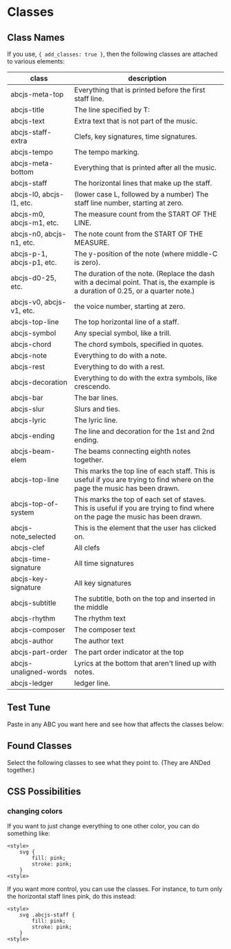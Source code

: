 # Classes

## Class Names

If you use, `{ add_classes: true }`, then the following classes are attached to various elements:

| class | description |
| ------------- | ----------- |
| abcjs-meta-top | Everything that is printed before the first staff line. |
| abcjs-title | The line specified by T: |
| abcjs-text | Extra text that is not part of the music. |
| abcjs-staff-extra | Clefs, key signatures, time signatures. |
| abcjs-tempo | The tempo marking. |
| abcjs-meta-bottom | Everything that is printed after all the music. |
| abcjs-staff  | The horizontal lines that make up the staff. |
| abcjs-l0, abcjs-l1, etc. | (lower case L, followed by a number) The staff line number, starting at zero. | 
| abcjs-m0, abcjs-m1, etc. | The measure count from the START OF THE LINE. |
| abcjs-n0, abcjs-n1, etc. | The note count from the START OF THE MEASURE. |
| abcjs-p-1, abcjs-p1, etc. | The y-position of the note (where middle-C is zero). |
| abcjs-d0-25, etc. | The duration of the note. (Replace the dash with a decimal point. That is, the example is a duration of 0.25, or a quarter note.) |
| abcjs-v0, abcjs-v1, etc. | the voice number, starting at zero. |
| abcjs-top-line | The top horizontal line of a staff. |
| abcjs-symbol | Any special symbol, like a trill. |
| abcjs-chord | The chord symbols, specified in quotes. |
| abcjs-note | Everything to do with a note. |
| abcjs-rest | Everything to do with a rest. |
| abcjs-decoration | Everything to do with the extra symbols, like crescendo. |
| abcjs-bar | The bar lines. |
| abcjs-slur | Slurs and ties. |
| abcjs-lyric | The lyric line. |
| abcjs-ending | The line and decoration for the 1st and 2nd ending. |
| abcjs-beam-elem | The beams connecting eighth notes together. |
| abcjs-top-line | This marks the top line of each staff. This is useful if you are trying to find where on the page the music has been drawn. |
| abcjs-top-of-system | This marks the top of each set of staves. This is useful if you are trying to find where on the page the music has been drawn. |
| abcjs-note_selected | This is the element that the user has clicked on. |
| abcjs-clef | All clefs |
| abcjs-time-signature | All time signatures |
| abcjs-key-signature | All key signatures |
| abcjs-subtitle | The subtitle, both on the top and inserted in the middle |
| abcjs-rhythm | The rhythm text |
| abcjs-composer | The composer text |
| abcjs-author | The author text |
| abcjs-part-order | The part order indicator at the top |
| abcjs-unaligned-words | Lyrics at the bottom that aren't lined up with notes. |
| abcjs-ledger | ledger line. |

## Test Tune

Paste in any ABC you want here and see how that affects the classes below:

<example-tune-book :callbacks="callbacks" :tune-id="32"></example-tune-book>

<script>
	export default {
		mounted() {
			setTimeout(() => {
				this.callbacks = [this.$refs.foundClasses];
			}, 500);
		},
		data() {
			return {
				callbacks: [],
			};
		},
	}
</script>

## Found Classes

Select the following classes to see what they point to. (They are ANDed together.)

<found-classes ref="foundClasses" target="#paper"></found-classes>

## CSS Possibilities

### changing colors

If you want to just change everything to one other color, you can do something like:
```
<style>
    svg {
        fill: pink;
        stroke: pink;
    }
<style>
```
If you want more control, you can use the classes. For instance, to turn only the horizontal staff lines pink, do this instead:
```
<style>
    svg .abcjs-staff {
        fill: pink;
        stroke: pink;
    }
<style>
```
